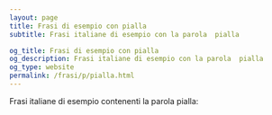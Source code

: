 ```yaml
---
layout: page
title: Frasi di esempio con pialla 
subtitle: Frasi italiane di esempio con la parola  pialla

og_title: Frasi di esempio con pialla 
og_description: Frasi italiane di esempio con la parola  pialla
og_type: website
permalink: /frasi/p/pialla.html
---
```


Frasi italiane di esempio contenenti la parola pialla:


